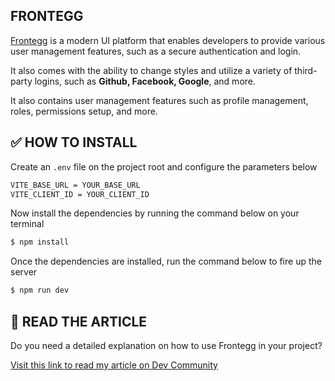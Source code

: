 ## FRONTEGG

[Frontegg](https://frontegg.com) is a modern UI platform that enables developers to provide various user management features, such as a secure authentication and login.

It also comes with the ability to change styles and utilize a variety of third-party logins, such as **Github, Facebook, Google**, and more. 

It also contains user management features such as profile management, roles, permissions setup, and more.

## ✅ HOW TO INSTALL

Create an `.env` file on the project root and configure the parameters below

```bash
VITE_BASE_URL = YOUR_BASE_URL
VITE_CLIENT_ID = YOUR_CLIENT_ID
```

Now install the dependencies by running the command below on your terminal

```bash
$ npm install
```

Once the dependencies are installed, run the command below to fire up the server

```bash
$ npm run dev
```

## 📗 READ THE ARTICLE

Do you need a detailed explanation on how to use Frontegg in your project?

[Visit this link to read my article on Dev Community](https://dev.to/ugorji_simon/how-to-strategically-set-up-roles-for-user-authentication-in-nodejs-applications-1ah7)